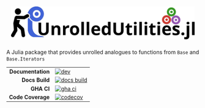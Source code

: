 <h1 align="center">
<picture>
  <source media="(prefers-color-scheme: dark)" srcset="logo-white.png">
  <source media="(prefers-color-scheme: light)" srcset="logo.png">
  <img alt="Shows the logo of UnrolledUtilities.jl" src="logo.png" width="480px">
</picture>
</h1>

A Julia package that provides unrolled analogues to functions from `Base` and `Base.Iterators`

|||
|---------------------:|:----------------------------------------------|
| **Documentation**    | [![dev][docs-dev-img]][docs-dev-url]          |
| **Docs Build**       | [![docs build][docs-bld-img]][docs-bld-url]   |
| **GHA CI**           | [![gha ci][gha-ci-img]][gha-ci-url]           |
| **Code Coverage**    | [![codecov][codecov-img]][codecov-url]        |

[docs-dev-img]: https://img.shields.io/badge/docs-dev-blue.svg
[docs-dev-url]: https://CliMA.github.io/UnrolledUtilities.jl/dev/

[docs-bld-img]: https://github.com/CliMA/UnrolledUtilities.jl/actions/workflows/Documentation.yml/badge.svg
[docs-bld-url]: https://github.com/CliMA/UnrolledUtilities.jl/actions/workflows/Documentation.yml

[gha-ci-img]: https://github.com/CliMA/UnrolledUtilities.jl/actions/workflows/ci.yml/badge.svg
[gha-ci-url]: https://github.com/CliMA/UnrolledUtilities.jl/actions/workflows/ci.yml

[codecov-img]: https://codecov.io/gh/CliMA/UnrolledUtilities.jl/branch/main/graph/badge.svg
[codecov-url]: https://codecov.io/gh/CliMA/UnrolledUtilities.jl

